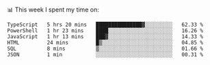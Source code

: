 📊 This week I spent my time on:
<!--START_SECTION:waka-->

```text
TypeScript   5 hrs 20 mins   ███████████████▓░░░░░░░░░   62.33 %
PowerShell   1 hr 23 mins    ████░░░░░░░░░░░░░░░░░░░░░   16.26 %
JavaScript   1 hr 13 mins    ███▓░░░░░░░░░░░░░░░░░░░░░   14.33 %
HTML         24 mins         █▒░░░░░░░░░░░░░░░░░░░░░░░   04.85 %
SQL          8 mins          ▒░░░░░░░░░░░░░░░░░░░░░░░░   01.66 %
JSON         1 min           ░░░░░░░░░░░░░░░░░░░░░░░░░   00.31 %
```

<!--END_SECTION:waka-->

